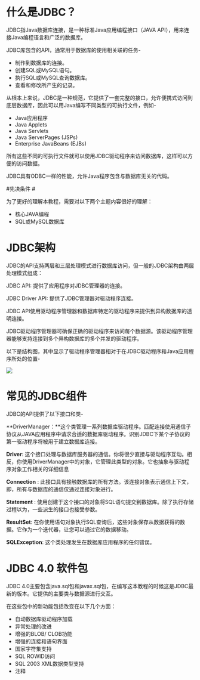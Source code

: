 # 什么是JDBC？ #
JDBC指Java数据库连接，是一种标准Java应用编程接口（JAVA API），用来连接Java编程语言和广泛的数据库。

JDBC库包含的API，通常用于数据库的使用相关联的任务-

- 制作到数据库的连接。
- 创建SQL或MySQL语句。
- 执行SQL或MySQL查询数据库。
- 查看和修改所产生的记录。

从根本上来说，JDBC是一种规范，它提供了一套完整的接口，允许便携式访问到底层数据库，因此可以用Java编写不同类型的可执行文件，例如-

- Java应用程序
- Java Applets
- Java Servlets
- Java ServerPages (JSPs)
- Enterprise JavaBeans (EJBs)

所有这些不同的可执行文件就可以使用JDBC驱动程序来访问数据库，这样可以方便的访问数据。

JDBC具有ODBC一样的性能，允许Java程序包含与数据库无关的代码。

#先决条件 #

为了更好的理解本教程，需要对以下两个主题内容很好的理解：

- 核心JAVA编程
- SQL或MySQL数据库

# JDBC架构 #

JDBC的API支持两层和三层处理模式进行数据库访问，但一般的JDBC架构由两层处理模式组成：

JDBC API: 提供了应用程序对JDBC管理器的连接。

JDBC Driver API: 提供了JDBC管理器对驱动程序连接。

JDBC API使用驱动程序管理器和数据库特定的驱动程序来提供到异构数据库的透明连接。

JDBC驱动程序管理器可确保正确的驱动程序来访问每个数据源。该驱动程序管理器能够支持连接到多个异构数据库的多个并发的驱动程序。

以下是结构图，其中显示了驱动程序管理器相对于在JDBC驱动程序和Java应用程序所处的位置-

![](http://i.imgur.com/r8GqQJ3.jpg)

# 常见的JDBC组件 #

JDBC的API提供了以下接口和类-

**DriverManager：**这个类管理一系列数据库驱动程序。匹配连接使用通信子协议从JAVA应用程序中请求合适的数据库驱动程序。识别JDBC下某个子协议的第一驱动程序将被用于建立数据库连接。

**Driver**: 这个接口处理与数据库服务器的通信。你将很少直接与驱动程序互动。相反，你使用DriverManager中的对象，它管理此类型的对象。它也抽象与驱动程序对象工作相关的详细信息

**Connection** : 此接口具有接触数据库的所有方法。该连接对象表示通信上下文，即，所有与数据库的通信仅通过连接对象进行。

**Statement** : 使用创建于这个接口的对象将SQL语句提交到数据库。除了执行存储过程以为，一些派生的接口也接受参数。

**ResultSet**: 在你使用语句对象执行SQL查询后，这些对象保存从数据获得的数据。它作为一个迭代器，让您可以通过它的数据移动。

**SQLException**: 这个类处理发生在数据库应用程序的任何错误。

# JDBC 4.0 软件包 #

JDBC 4.0主要包含java.sql包和javax.sql包，在编写这本教程的时候这是JDBC最新的版本。它提供的主要类与数据源进行交互。

在这些包中的新功能包括改变在以下几个方面：

- 自动数据库驱动程序加载
- 异常处理的改进
- 增强的BLOB/ CLOB功能
- 增强的连接和语句界面
- 国家字符集支持
- SQL ROWID访问
- SQL 2003 XML数据类型支持
- 注释